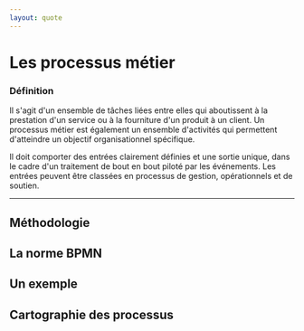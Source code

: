 ```yaml
---
layout: quote
---
```


# Les processus métier
### Définition

Il s'agit d'un ensemble de tâches liées entre elles qui aboutissent à la prestation d'un service ou à la fourniture d'un produit à un client. Un processus métier est également un ensemble d'activités qui permettent d'atteindre un objectif organisationnel spécifique. 

Il doit comporter des entrées clairement définies et une sortie unique, dans le cadre d'un traitement de bout en bout piloté par les événements. Les entrées peuvent être classées en processus de gestion, opérationnels et de soutien.

---


## Méthodologie

## La norme BPMN

## Un exemple

## Cartographie des processus

